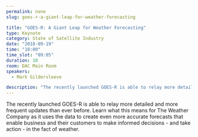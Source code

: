 ```yaml
---
permalink: none
slug: goes-r-a-giant-leap-for-weather-forecasting

title: "GOES-R: A Giant Leap for Weather Forecasting"
type: Keynote
category: State of Satellite Industry
date: "2018-09-19"
time: "10:00"
time_slot: "09:05"
duration: 10
room: DAC Main Room
speakers:
  - Mark Gildersleeve

description: "The recently launched GOES-R is able to relay more detailed and more frequent updates than ever before. Learn what this means for The Weather Company as it uses the data to create even more accurate forecasts that enable business and their customers to make informed decisions - and take action - in the fact of weather."
---
```

The recently launched GOES-R is able to relay more detailed and more frequent updates than ever before. Learn what this means for The Weather Company as it uses the data to create even more accurate forecasts that enable business and their customers to make informed decisions - and take action - in the fact of weather.
